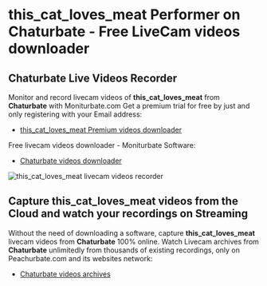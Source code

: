 # this_cat_loves_meat Performer on Chaturbate - Free LiveCam videos downloader

## Chaturbate Live Videos Recorder

Monitor and record livecam videos of **this_cat_loves_meat** from **Chaturbate** with Moniturbate.com
Get a premium trial for free by just and only registering with your Email address:
* [this_cat_loves_meat Premium videos downloader](https://moniturbate.com/request-demo-licence-key.html)

Free livecam videos downloader - Moniturbate Software:
* [Chaturbate videos downloader](https://moniturbate.com/moniturbate-download-software.html)

![this_cat_loves_meat livecam videos recorder](https://peachurnet.com/templates/moniturbate-software.png)


## Capture this_cat_loves_meat videos from the Cloud and watch your recordings on Streaming

Without the need of downloading a software, capture **this_cat_loves_meat** livecam videos from **Chaturbate** 100% online.
Watch Livecam archives from **Chaturbate** unlimitedly from thousands of existing recordings, only on Peachurbate.com and its websites network:
* [Chaturbate videos archives](https://peachurnet.com/)